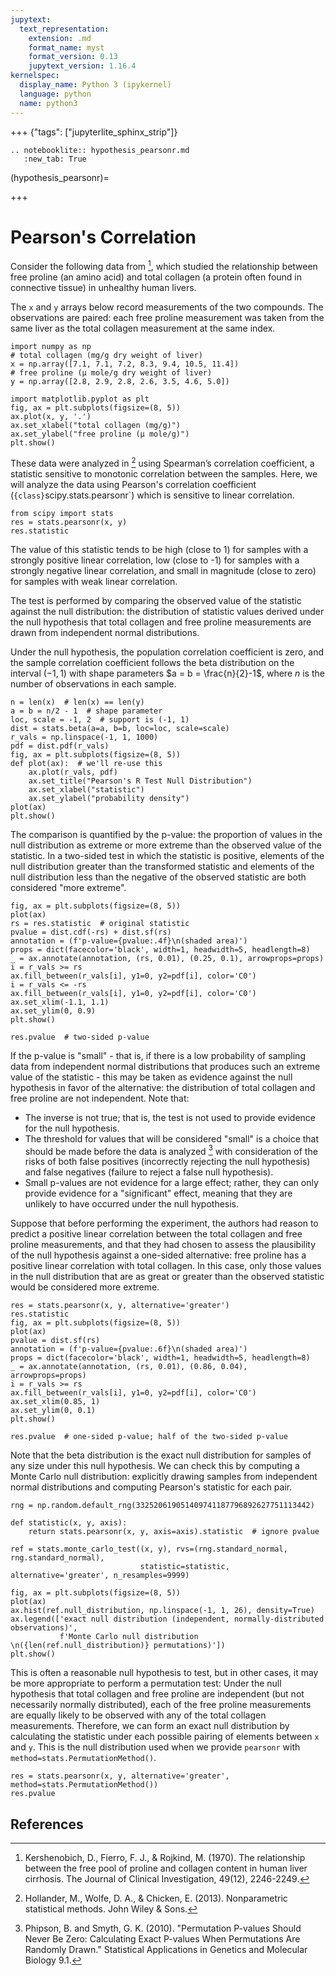 ```yaml
---
jupytext:
  text_representation:
    extension: .md
    format_name: myst
    format_version: 0.13
    jupytext_version: 1.16.4
kernelspec:
  display_name: Python 3 (ipykernel)
  language: python
  name: python3
---
```


+++ {"tags": ["jupyterlite_sphinx_strip"]}

```{eval-rst}
.. notebooklite:: hypothesis_pearsonr.md
   :new_tab: True
```

(hypothesis_pearsonr)=

+++

# Pearson's Correlation

Consider the following data from [^1], which studied the relationship between free proline (an amino acid) and total collagen (a protein often found in connective tissue) in unhealthy human livers.

The `x` and `y` arrays below record measurements of the two compounds. The observations are paired: each free proline measurement was taken from the same liver as the total collagen measurement at the same index.

```{code-cell} ipython3
import numpy as np
# total collagen (mg/g dry weight of liver)
x = np.array([7.1, 7.1, 7.2, 8.3, 9.4, 10.5, 11.4])
# free proline (μ mole/g dry weight of liver)
y = np.array([2.8, 2.9, 2.8, 2.6, 3.5, 4.6, 5.0])
```

```{code-cell} ipython3
import matplotlib.pyplot as plt
fig, ax = plt.subplots(figsize=(8, 5))
ax.plot(x, y, '.')
ax.set_xlabel("total collagen (mg/g)")
ax.set_ylabel("free proline (μ mole/g)")
plt.show()
```

These data were analyzed in [^2] using Spearman’s correlation coefficient, a statistic sensitive to monotonic correlation between the samples. Here, we will analyze the data using Pearson's correlation coefficient (`{class}`scipy.stats.pearsonr`) which is sensitive to linear correlation.

```{code-cell} ipython3
from scipy import stats
res = stats.pearsonr(x, y)
res.statistic
```

The value of this statistic tends to be high (close to 1) for samples with a strongly positive linear correlation, low (close to -1) for samples with a strongly negative linear correlation, and small in magnitude (close to zero) for samples with weak linear correlation.

The test is performed by comparing the observed value of the statistic against the null distribution: the distribution of statistic values derived under the null hypothesis that total collagen and free proline measurements are drawn from independent normal distributions.

Under the null hypothesis, the population correlation coefficient is zero, and the sample correlation coefficient follows the beta distribution on the interval $(-1, 1)$ with shape parameters $a = b = \frac{n}{2}-1$, where $n$ is the number of observations in each sample.

```{code-cell} ipython3
n = len(x)  # len(x) == len(y)
a = b = n/2 - 1  # shape parameter
loc, scale = -1, 2  # support is (-1, 1)
dist = stats.beta(a=a, b=b, loc=loc, scale=scale)
r_vals = np.linspace(-1, 1, 1000)
pdf = dist.pdf(r_vals)
fig, ax = plt.subplots(figsize=(8, 5))
def plot(ax):  # we'll re-use this
    ax.plot(r_vals, pdf)
    ax.set_title("Pearson's R Test Null Distribution")
    ax.set_xlabel("statistic")
    ax.set_ylabel("probability density")
plot(ax)
plt.show()
```

The comparison is quantified by the p-value: the proportion of values in the null distribution as extreme or more extreme than the observed value of the statistic. In a two-sided test in which the statistic is positive, elements of the null distribution greater than the transformed statistic and elements of the null distribution less than the negative of the observed statistic are both considered "more extreme".

```{code-cell} ipython3
fig, ax = plt.subplots(figsize=(8, 5))
plot(ax)
rs = res.statistic  # original statistic
pvalue = dist.cdf(-rs) + dist.sf(rs)
annotation = (f'p-value={pvalue:.4f}\n(shaded area)')
props = dict(facecolor='black', width=1, headwidth=5, headlength=8)
_ = ax.annotate(annotation, (rs, 0.01), (0.25, 0.1), arrowprops=props)
i = r_vals >= rs
ax.fill_between(r_vals[i], y1=0, y2=pdf[i], color='C0')
i = r_vals <= -rs
ax.fill_between(r_vals[i], y1=0, y2=pdf[i], color='C0')
ax.set_xlim(-1.1, 1.1)
ax.set_ylim(0, 0.9)
plt.show()
```

```{code-cell} ipython3
res.pvalue  # two-sided p-value
```

If the p-value is "small" - that is, if there is a low probability of sampling data from independent normal distributions that produces such an extreme value of the statistic - this may be taken as evidence against the null hypothesis in favor of the alternative: the distribution of total collagen and free proline are not independent. Note that:

- The inverse is not true; that is, the test is not used to provide evidence for the null hypothesis.
- The threshold for values that will be considered "small" is a choice that should be made before the data is analyzed [^3] with consideration of the risks of both false positives (incorrectly rejecting the null hypothesis) and false negatives (failure to reject a false null hypothesis).
- Small p-values are not evidence for a large effect; rather, they can only provide evidence for a "significant" effect, meaning that they are unlikely to have occurred under the null hypothesis.

Suppose that before performing the experiment, the authors had reason to predict a positive linear correlation between the total collagen and free proline measurements, and that they had chosen to assess the plausibility of the null hypothesis against a one-sided alternative: free proline has a positive linear correlation with total collagen. In this case, only those values in the null distribution that are as great or greater than the observed statistic would be considered more extreme.

```{code-cell} ipython3
res = stats.pearsonr(x, y, alternative='greater')
res.statistic
fig, ax = plt.subplots(figsize=(8, 5))
plot(ax)
pvalue = dist.sf(rs)
annotation = (f'p-value={pvalue:.6f}\n(shaded area)')
props = dict(facecolor='black', width=1, headwidth=5, headlength=8)
_ = ax.annotate(annotation, (rs, 0.01), (0.86, 0.04), arrowprops=props)
i = r_vals >= rs
ax.fill_between(r_vals[i], y1=0, y2=pdf[i], color='C0')
ax.set_xlim(0.85, 1)
ax.set_ylim(0, 0.1)
plt.show()
```

```{code-cell} ipython3
res.pvalue  # one-sided p-value; half of the two-sided p-value
```

Note that the beta distribution is the exact null distribution for samples of any size under this null hypothesis. We can check this by computing a Monte Carlo null distribution: explicitly drawing samples from independent normal distributions and computing Pearson's statistic for each pair.

```{code-cell} ipython3
rng = np.random.default_rng(332520619051409741187796892627751113442)

def statistic(x, y, axis):
    return stats.pearsonr(x, y, axis=axis).statistic  # ignore pvalue
    
ref = stats.monte_carlo_test((x, y), rvs=(rng.standard_normal, rng.standard_normal),
                             statistic=statistic, alternative='greater', n_resamples=9999)

fig, ax = plt.subplots(figsize=(8, 5))
plot(ax)
ax.hist(ref.null_distribution, np.linspace(-1, 1, 26), density=True)
ax.legend(['exact null distribution (independent, normally-distributed observations)',
           f'Monte Carlo null distribution \n({len(ref.null_distribution)} permutations)'])
plt.show()
```

This is often a reasonable null hypothesis to test, but in other cases, it may be more appropriate to perform a permutation test: Under the null hypothesis that total collagen and free proline are independent (but not necessarily normally distributed), each of the free proline measurements are equally likely to be observed with any of the total collagen measurements. Therefore, we can form an exact null distribution by calculating the statistic under each possible pairing of elements between `x` and `y`. This is the null distribution used when we provide `pearsonr` with `method=stats.PermutationMethod()`.

```{code-cell} ipython3
res = stats.pearsonr(x, y, alternative='greater', method=stats.PermutationMethod())
res.pvalue
```

## References

[^1]: Kershenobich, D., Fierro, F. J., & Rojkind, M. (1970). The relationship
between the free pool of proline and collagen content in human liver cirrhosis.
The Journal of Clinical Investigation, 49(12), 2246-2249.

[^2]: Hollander, M., Wolfe, D. A., & Chicken, E. (2013). Nonparametric
statistical methods. John Wiley & Sons.

[^3]: Phipson, B. and Smyth, G. K. (2010). "Permutation P-values Should Never Be
Zero: Calculating Exact P-values When Permutations Are Randomly Drawn."
Statistical Applications in Genetics and Molecular Biology 9.1.
